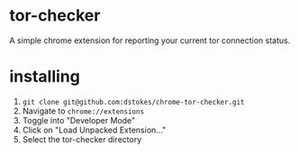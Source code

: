 tor-checker
===========

A simple chrome extension for reporting your current tor connection status.

installing
==========

1. `git clone git@github.com:dstokes/chrome-tor-checker.git`
2. Navigate to `chrome://extensions`
3. Toggle into "Developer Mode"
4. Click on "Load Unpacked Extension..."
5. Select the tor-checker directory
